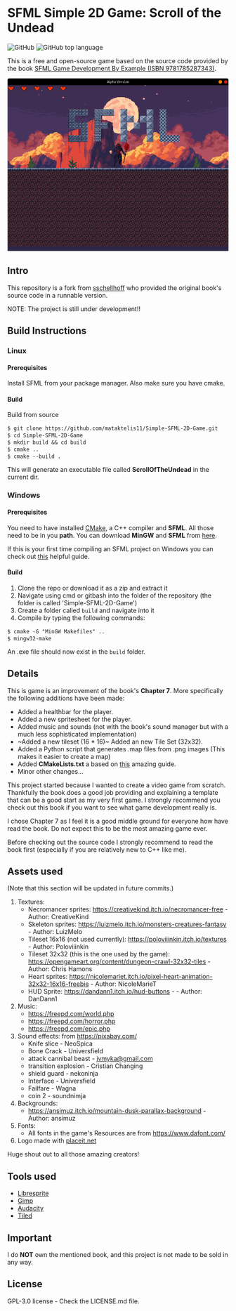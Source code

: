 # SFML Simple 2D Game: Scroll of the Undead

![GitHub](https://img.shields.io/github/license/mataktelis11/Simple-SFML-2D-Game)
![GitHub top language](https://img.shields.io/github/languages/top/mataktelis11/Simple-SFML-2D-Game)

This is a free and open-source game based on the source code provided by the book <a href="https://www.packtpub.com/product/sfml-game-development-by-example/9781785287343" target="_blank">SFML Game Development By Example (ISBN 9781785287343)</a>.

<img src="/docs/screenshots/1.png" alt="Alt text" title="In-Development Screenshot">


## Intro
This repository is a fork from <a href="https://github.com/sschellhoff/SFMLGameDevelopmentByExample" target="_blank">sschellhoff</a> who provided the original book's source code in a runnable version.

NOTE: The project is still under development!!

## Build Instructions

### Linux

#### Prerequisites

Install SFML from your package manager. Also make sure you have cmake.

#### Build

Build from source
```
$ git clone https://github.com/mataktelis11/Simple-SFML-2D-Game.git
$ cd Simple-SFML-2D-Game
$ mkdir build && cd build
$ cmake ..
$ cmake --build .
```
This will generate an executable file called **ScrollOfTheUndead** in the current dir.

### Windows

#### Prerequisites
You need to have installed <a href="https://cmake.org/" target="_blank">CMake</a>, a C++ compiler and **SFML**. All those need to be in you **path**. You can download **MinGW** and **SFML** from <a href="https://www.sfml-dev.org/download/sfml/2.5.1/" target="_blank">here</a>.  

If this is your first time compiling an SFML project on Windows you can check out <a href="https://wfale.net/2023/01/02/sfml-c-and-windows-quick-guide-to-awesome-graphics/" target="_blank">this</a> helpful guide.

#### Build

1. Clone the repo or download it as a zip and extract it
2. Navigate using cmd or gitbash into the folder of the repository (the folder is called 'Simple-SFML-2D-Game')
4. Create a folder called ```build``` and navigate into it
5. Compile by typing the following commands:

```
$ cmake -G "MinGW Makefiles" ..
$ mingw32-make
```

An .exe file should now exist in the ```build``` folder.

## Details
This is game is an improvement of the book's **Chapter 7**. More specifically the following additions have been made:
- Added a healthbar for the player.
- Added a new spritesheet for the player.
- Added music and sounds (not with the book's sound manager but with a much less sophisticated implementation)
- ~Added a new tileset (16 * 16)~ Added an new Tile Set (32x32).
- Added a Python script that generates .map files from .png images (This makes it easier to create a map)
- Added **CMakeLists.txt** a based on <a href="https://dane-bulat.medium.com/cmake-building-sfml-and-game-projects-on-linux-3947b3ba6e8" target="_blank">this</a> amazing guide.
- Minor other changes...

This project started because I wanted to create a video game from scratch. Thankfully the book does a good job providing and explaining a template that can be a good start as my very first game. I strongly recommend you check out this book if you want to see what game development really is.

I chose Chapter 7 as I feel it is a good middle ground for everyone how have read the book. Do not expect this to be the most amazing game ever.

Before checking out the source code I strongly recommend to read the book first (especially if you are relatively new to C++ like me).

## Assets used

(Note that this section will be updated in future commits.)

1. Textures:
    - Necromancer sprites: https://creativekind.itch.io/necromancer-free - Author: CreativeKind
    - Skeleton sprites: https://luizmelo.itch.io/monsters-creatures-fantasy - Author: LuizMelo
    - Tileset 16x16 (not used currently): https://poloviiinkin.itch.io/textures - Author: Poloviiinkin
    - Tileset 32x32 (this is the one used by the game): https://opengameart.org/content/dungeon-crawl-32x32-tiles - Author: Chris Hamons
    - Heart sprites: https://nicolemariet.itch.io/pixel-heart-animation-32x32-16x16-freebie - Author: NicoleMarieT
    - HUD Sprite: https://dandann1.itch.io/hud-buttons - - Author: DanDann1
2. Music:
    - https://freepd.com/world.php
    - https://freepd.com/horror.php
    - https://freepd.com/epic.php
3. Sound effects: from https://pixabay.com/
    - Knife slice - NeoSpica
    - Bone Crack - Universfield
    - attack cannibal beast - jvmyka@gmail.com
    - transition explosion - Cristian Changing
    - shield guard - nekoninja
    - Interface - Universfield
    - Failfare - Wagna
    - coin 2 - soundnimja
4. Backgrounds:
    - https://ansimuz.itch.io/mountain-dusk-parallax-background - Author: ansimuz
5. Fonts:
    - All fonts in the game's Resources are from https://www.dafont.com/
6. Logo made with <a href="https://placeit.net/" target="_blank">placeit.net</a>

Huge shout out to all those amazing creators!

## Tools used
- <a href="https://libresprite.github.io/#!/" target="_blank">Libresprite</a>
- <a href="https://www.gimp.org/" target="_blank">Gimp</a>
- <a href="https://www.audacityteam.org/" target="_blank">Audacity</a>
- <a href="https://www.mapeditor.org/" target="_blank">Tiled</a>


## Important
I do **NOT** own the mentioned book, and this project is not made to be sold in any way.

## License
GPL-3.0 license - Check the LICENSE.md file.
